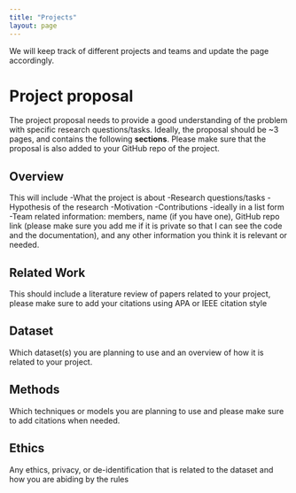 ```yaml
---
title: "Projects"
layout: page
---
```


We will keep track of different projects and teams and update the page accordingly. 

# Project proposal

The project proposal needs to provide a good understanding of the problem with specific research questions/tasks. Ideally, the proposal should be ~3 pages, and contains the following **sections**. Please make sure that the proposal is also added to your GitHub repo of the project. 

## Overview 

This will include
-What the project is about
-Research questions/tasks
-Hypothesis of the research
-Motivation
-Contributions -ideally in a list form 
-Team related information: members, name (if you have one), GitHub repo link (please make sure you add me if it is private so that I can see the code and the documentation), and any other information you think it is relevant or needed. 

## Related Work

This should include a literature review of papers related to your project, please make sure to add your citations using APA or IEEE citation style

## Dataset

Which dataset(s) you are planning to use and an overview of how it is related to your project. 

## Methods

Which techniques or models you are planning to use and please make sure to add citations when needed. 

## Ethics 
Any ethics, privacy, or de-identification that is related to the dataset and how you are abiding by the rules 

